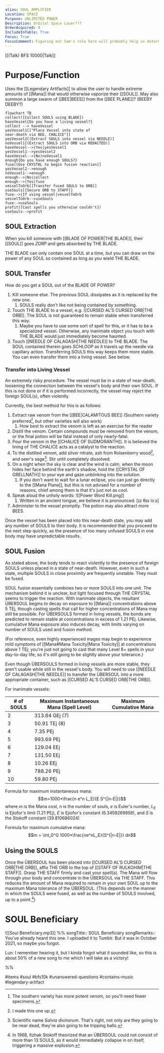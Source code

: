 ```yaml
---
alias: SOUL AMPLIFIER
Location: SPACE
Purpose: UNLIMITED POWER
Description: Orbital Space Laser???
OrderAcquired: 8
IncludeInTable: True
Focus: True
FocusComment: Figuring out Sam's role here will probably help us determine what the Artifacts do, or vice versa.
---
```

[[(Talk) BFS 10000|Talk]]

# Purpose/Function
Uses the [[Legendary Artifacts]] to allow the user to handle extreme amounts of [[Mana]] that would otherwise vaporize their [[SOUL]]. May also summon a large swarm of [[BEE|BEES]] from the [[BEE PLANE]]? (BEEBY DEEBY?)

```mermaid
flowchart TB
collect([Collect SOULS using BLADE])
haveVessel{Do you have a living vessel?}
collect --> haveVessel
yesVessel1[["Place Vessel into state of 
near-death via BEE, CHALICE"]]
yesVessel2[(Extract SOULS into vessel via NEEDLE)]
noVessel1[(Extract SOULS into ORB via REDACTED)]
haveVessel-->|Yes|yesVessel1
yesVessel1-->yesVessel2
haveVessel-->|No|noVessel1
enough{Do you have enough SOULS?}
fuse[[Use CRYSTAL to begin fusion reaction]]
yesVessel2-->enough
noVessel1-->enough
enough-->|No|collect
enough-->|Yes|fuse
vesselToOrb[[Transfer fused SOULS to ORB]]
useSouls[[Secure ORB to STAFF]]
fuse-->|If using vessel|vesselToOrb
vesselToOrb-->useSouls
fuse-->useSouls
profit([Cast spells you otherwise couldn't])
useSouls-->profit
```

## SOUL Extraction
When you kill someone with [[BLADE OF POWER|THE BLADE]], their [[SOUL]] goes *ZORP* and gets absorbed by THE BLADE.

THE BLADE can only contain one SOUL at a time, but you can draw on the power of any SOUL so contained as long as you wield THE BLADE.

## SOUL Transfer
How do you get a SOUL out of the BLADE OF POWER?

1. Kill someone else. The previous SOUL dissipates as it is replaced by the new one.
	1. SOULS really don't like not being contained by something.
2. Touch THE BLADE to a vessel, e.g. [[CURSED AL'S CURSED ORB|THE ORB]]. The SOUL is not guaranteed to remain stable when transferred this way.
	1. Maybe you have to use some sort of spell for this, or it has to be a specialized vessel. Otherwise, any inanimate object you touch with THE BLADE would just immediately become haunted.
3. Touch [[NEEDLE OF CALAGASH|THE NEEDLE]] to THE BLADE. The SOUL contained therein goes *SCHLOOP* as it travels up the needle via capillary action. Transferring SOULS this way keeps them more stable. You can even transfer them into a living vessel. See below.

### Transfer into Living Vessel
An extremely risky procedure. The vessel must be in a state of near-death, loosening the connection between the vessel's body and their own SOUL. If this is not done or if it is performed incorrectly, the vessel may reject the foreign SOUL(s), often violently.

Currently, the best method for this is as follows:
1. Extract raw venom from the [[BEE|CALAMITOUS BEE]] (Southern variety preferred[^bee], but other varieties will also work)
	1. How best to extract the venom is left as an exercise for the reader
2. Distill the venom. Certain compounds must be removed from the venom, or the final potion will be fatal instead of only nearly-fatal.
3. Pour the venom in the [[CHALICE OF SUDMORANTH]]. It is believed the lining of THE CHALICE acts as a catalyst to the reaction.
4. To the distilled venom, add silver nitrate, ash from Rolsenberry wood[^wood], and seer's sage[^sage]. Stir until completely dissolved.
5. On a night when the sky is clear and the wind is calm, when the moon hides her face behind the earth's shadow, hold the [[CRYSTAL OF GRELLNATH]] to your eye and gaze unblinking into the solution.
	1. If you don't want to wait for a lunar eclipse, you can just go directly to the [[Mana Plane]], but this is not advised for a number of reasons, chief among them is that it's just not as cool.
6. Speak aloud the unholy words: ![[Power Word Kill.png]]
	1. Written in an ancient tongue, we believe it is pronounced: \[ɪz θɪs lɔːs\]
7. Administer to the vessel promptly. The potion may also attract more BEES.

[^bee]: The southern variety has more potent venom, so you'll need fewer specimens.
[^wood]: I made this one up.
[^sage]: Scientific name *Salvia divinorum*. That's right, not only are they going to be near dead, they're also going to be tripping balls.

Once the vessel has been placed into this near-death state, you may add any number of SOULS to their body. It is recommended that you proceed to the next step quickly, as the presence of too many unfused SOULS in one body may have unpredictable results.

## SOUL Fusion
As stated above, the body tends to react violently to the presence of foreign SOULS unless placed in a state of near-death. However, even in such a state, multiple SOULS in close proximity are frequently unstable. They must be fused.

SOUL fusion essentially combines two or more SOULS into one unit. The mechanism behind it is unclear, but light focused through THE CRYSTAL seems to trigger the reaction. With inanimate objects, the resultant ÜBERSOUL begins to decay on exposure to [[Mana]] concentrations above 5 TEj, though casting spells that call for higher concentrations of Mana may still be possible. For ÜBERSOULS formed in living vessels, the bonds are predicted to remain stable at concentrations in excess of 1.21 PEj. Likewise, cumulative Mana exposure also induces decay, with limits varying on number of SOULS used and fusion method.

(For reference, even highly experienced mages may begin to experience mild symptoms of [[Mana#Mana Toxicity|Mana Toxicity]] at concentrations above 1 TEj; you're just not going to cast that many Level 8+ spells in your day-to-day life, so it's still going to be slightly above your tolerance.)

Even though ÜBERSOULS formed in living vessels are more stable, they aren't usable while still in the vessel's body. You will need to use [[NEEDLE OF CALAGASH|THE NEEDLE]] to transfer the ÜBERSOUL into a more appropriate container, such as [[CURSED AL'S CURSED ORB|THE ORB]].

For inanimate vessels:

| # of SOULS | Maximum Instantaneous Mana (Spell Level) | Maximum Cumulative Mana |
|------------|------------------------------------------|-------------------------|
| 2          | 313.64 GEj (7)                           |
| 3          | 50.91 TEj (8)
| 4          | 7.35 PEj
| 5          | 993.69 PEj
| 6          | 129.04 EEj
| 7          | 131.50 EEj
| 8          | 10.26 EEj
| 9          | 788.26 PEj
| 10         | 59.80 PEj

Formula for maximum instantaneous mana: $$m=1000*\frac{n e^n L_E}{E S^{|n-E|}}$$ where $m$ is the Mana cost, $n$ is the number of souls, $e$ is Euler's number, $L_E$ is Ejiofor's limit (1.21 PEj), $E$ is Ejiofor's constant (6.3459269958), and $S$ is the Stokoff constant (39.810686024)

Formula for maximum cumulative mana: $$m = \int_0^G 1000*\frac{ne^nL_E}{S^{|n-E|}} dn$$

## Using the SOULS
Once the ÜBERSOUL has been placed into [[CURSED AL'S CURSED ORB|THE ORB]], affix THE ORB to the top of [[STAFF OF RULKOHIM|THE STAFF]]. Grasp THE STAFF firmly and cast your spell(s). The Mana will flow through your body and concentrate in the ÜBERSOUL via THE STAFF. This reduces the amount of Mana required to remain in your own SOUL up to the maximum Mana tolerance of the ÜBERSOUL. (This depends on the manner in which the SOULS were fused, as well as the number of SOULS involved, up to a point.[^limit])

[^limit]: In 1968, Itzhak Stokoff theorized that an ÜBERSOUL could not consist of more than 13 SOULS, as it would immediately collapse in on itself, triggering a massive explosion.

# SOUL Beneficiary

![[Soul Beneficiary.mp3]]
%%
songTitle:: SOUL Beneficiary
songRemarks:: You've already heard this one. I uploaded it to Tumblr. But it was in October 2021, so maybe you forgot.

Lun: I remember hearing it, but I kinda forgot what it sounded like, so this is about 50% of a new song to me which I will take as a victory!

%%

 #items #soul #bfs10k #unanswered-questions  #contains-music #legendary-artifact 